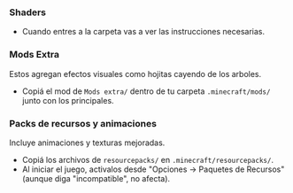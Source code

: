 ### Shaders

- Cuando entres a la carpeta vas a ver las instrucciones necesarias.

### Mods Extra

Estos agregan efectos visuales como hojitas cayendo de los arboles.
- Copiá el mod de `Mods extra/` dentro de tu carpeta `.minecraft/mods/` junto con los principales.

### Packs de recursos y animaciones

Incluye animaciones y texturas mejoradas.
- Copiá los archivos de `resourcepacks/` en `.minecraft/resourcepacks/`.
- Al iniciar el juego, activalos desde "Opciones → Paquetes de Recursos" (aunque diga "incompatible", no afecta).
